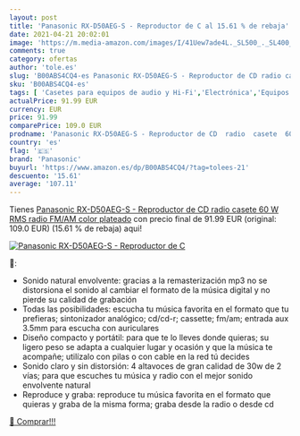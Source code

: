```yaml
---
layout: post
title: 'Panasonic RX-D50AEG-S - Reproductor de C al 15.61 % de rebaja'
date: 2021-04-21 20:02:01
image: 'https://m.media-amazon.com/images/I/41Uew7ade4L._SL500_._SL400_.jpg'
comments: true
category: ofertas
author: 'tole.es'
slug: 'B00ABS4CQ4-es Panasonic RX-D50AEG-S - Reproductor de CD radio casete 60...'
sku: 'B00ABS4CQ4-es'
tags: [ 'Casetes para equipos de audio y Hi-Fi','Electrónica','Equipos de audio y Hi-Fi','Grabadores de CD  para equipos de audio y Hi-Fi','Lectores de CD  para equipos de audio y Hi-Fi','Receptores y componentes de equipos de audio y Hi-Fi','panasonic', ]
actualPrice: 91.99 EUR
currency: EUR
price: 91.99
comparePrice: 109.0 EUR
prodname: 'Panasonic RX-D50AEG-S - Reproductor de CD  radio  casete  60 W RMS  radio FM/AM   color plateado'
country: 'es'
flag: '🇪🇸'
brand: 'Panasonic'
buyurl: 'https://www.amazon.es/dp/B00ABS4CQ4/?tag=tolees-21'
descuento: '15.61'
average: '107.11'
---
```


Tienes [Panasonic RX-D50AEG-S - Reproductor de CD  radio  casete  60 W RMS  radio FM/AM   color plateado](https://www.amazon.es/dp/B00ABS4CQ4/?tag=tolees-21) con precio final de  91.99 EUR (original: 109.0 EUR) (15.61 %  de rebaja) aqui!

[![Panasonic RX-D50AEG-S - Reproductor de C](https://m.media-amazon.com/images/I/41Uew7ade4L._SL500_._SL400_.jpg)](https://www.amazon.es/dp/B00ABS4CQ4/?tag=tolees-21)

🔎:

- Sonido natural envolvente: gracias a la remasterización mp3 no se distorsiona el sonido al cambiar el formato de la música digital y no pierde su calidad de grabación
- Todas las posibilidades: escucha tu música favorita en el formato que tu prefieras; sintonizador analógico; cd/cd-r; cassette; fm/am; entrada aux 3.5mm para escucha con auriculares
- Diseño compacto y portátil: para que te lo lleves donde quieras; su ligero peso se adapta a cualquier lugar y ocasión y que la música te acompañe; utilízalo con pilas o con cable en la red tú decides
- Sonido claro y sin distorsión: 4 altavoces de gran calidad de 30w de 2 vías; para que escuches tu música y radio con el mejor sonido envolvente natural
- Reproduce y graba: reproduce tu música favorita en el formato que quieras y graba de la misma forma; graba desde la radio o desde cd

[🛒 Comprar!!!](https://www.amazon.es/dp/B00ABS4CQ4/?tag=tolees-21)
